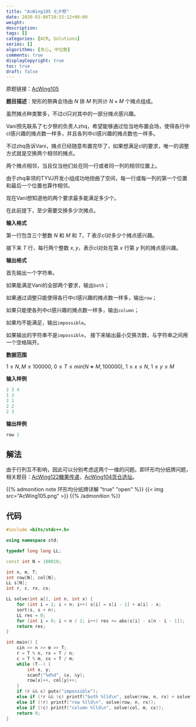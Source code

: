 ```yaml
---
title: "AcWing105 七夕祭"
date: 2020-03-06T20:53:12+08:00
weight: 
description:
tags: []
categories: [ACM, Solutions]
series: []
algorithms: [贪心, 中位数]
comments: true
displayCopyright: true
toc: true
draft: false
---
```


原题链接：[AcWing105](https://www.acwing.com/problem/content/107/)

<!--more-->

**题目描述**：矩形的祭典会场由 $N$ 排 $M$ 列共计 $N×M$ 个摊点组成。

虽然摊点种类繁多，不过cl只对其中的一部分摊点感兴趣。

Vani预先联系了七夕祭的负责人zhq，希望能够通过恰当地布置会场，使得各行中cl感兴趣的摊点数一样多，并且各列中cl感兴趣的摊点数也一样多。

不过zhq告诉Vani，摊点已经随意布置完毕了，如果想满足cl的要求，唯一的调整方式就是交换两个相邻的摊点。

两个摊点相邻，当且仅当他们处在同一行或者同一列的相邻位置上。

由于zhq率领的TYVJ开发小组成功地扭曲了空间，每一行或每一列的第一个位置和最后一个位置也算作相邻。

现在Vani想知道他的两个要求最多能满足多少个。

在此前提下，至少需要交换多少次摊点。

**输入格式**

第一行包含三个整数 $N$ 和 $M$ 和 $T$，$T$ 表示cl对多少个摊点感兴趣。

接下来 $T$ 行，每行两个整数 $x,y$，表示cl对处在第 $x$ 行第 $y$ 列的摊点感兴趣。

**输出格式**

首先输出一个字符串。

如果能满足Vani的全部两个要求，输出`both`；

如果通过调整只能使得各行中cl感兴趣的摊点数一样多，输出`row`；

如果只能使各列中cl感兴趣的摊点数一样多，输出`column`；

如果均不能满足，输出`impossible`。

如果输出的字符串不是`impossible`， 接下来输出最小交换次数，与字符串之间用一个空格隔开。

**数据范围**

$1≤N,M≤100000$,
$0≤T≤min(N∗M,100000)$,
$1≤x≤N$,
$1≤y≤M$

**输入样例**

```c
2 3 4
1 3
2 1
2 2
2 3
```

**输出样例**

```c
row 1
```

## 解法

由于行列互不影响，因此可以分别考虑这两个一维的问题。即环形均分纸牌问题，相关题目：[AcWing122糖果传递](https://www.acwing.com/problem/content/124/)，[AcWing104货仓选址](https://www.acwing.com/problem/content/106/)。

{{% admonition note 环形均分纸牌详解 "true" "open" %}}
{{< img src="AcWing105.png" >}}
{{% /admonition %}}

## 代码

```cpp
#include <bits/stdc++.h>

using namespace std;

typedef long long LL;

const int N = 100010;

int n, m, T;
int row[N], col[N];
LL s[N];
int r, c, rx, cx;

LL solve(int a[], int n, int x) {
    for (int i = 1; i < n; i++) s[i] = s[i - 1] + a[i] - x;
    sort(s, s + n);
    LL res = 0;
    for (int i = 0; i < n / 2; i++) res += abs(s[i] - s[n - i - 1]);
    return res;
}

int main() {
    cin >> n >> m >> T;
    r = T % n, rx = T / n;
    c = T % m, cx = T / m;
    while (T--) {
        int x, y;
        scanf("%d%d", &x, &y);
        row[x]++, col[y]++;
    }
    if (r && c) puts("impossible");
    else if (!r && !c) printf("both %lld\n", solve(row, n, rx) + solve(col, m, cx));
    else if (!r) printf("row %lld\n", solve(row, n, rx));
    else if (!c) printf("column %lld\n", solve(col, m, cx));
    return 0;
}
```

